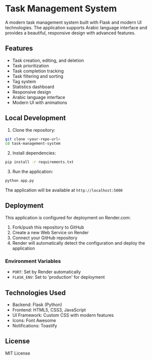 # Task Management System

A modern task management system built with Flask and modern UI technologies. The application supports Arabic language interface and provides a beautiful, responsive design with advanced features.

## Features

- Task creation, editing, and deletion
- Task prioritization
- Task completion tracking
- Task filtering and sorting
- Tag system
- Statistics dashboard
- Responsive design
- Arabic language interface
- Modern UI with animations

## Local Development

1. Clone the repository:
```bash
git clone <your-repo-url>
cd task-management-system
```

2. Install dependencies:
```bash
pip install -r requirements.txt
```

3. Run the application:
```bash
python app.py
```

The application will be available at `http://localhost:5000`

## Deployment

This application is configured for deployment on Render.com:

1. Fork/push this repository to GitHub
2. Create a new Web Service on Render
3. Connect your GitHub repository
4. Render will automatically detect the configuration and deploy the application

### Environment Variables

- `PORT`: Set by Render automatically
- `FLASK_ENV`: Set to 'production' for deployment

## Technologies Used

- Backend: Flask (Python)
- Frontend: HTML5, CSS3, JavaScript
- UI Framework: Custom CSS with modern features
- Icons: Font Awesome
- Notifications: Toastify

## License

MIT License 